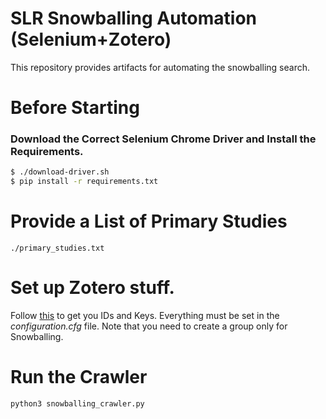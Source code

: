 # SLR Snowballing Automation (Selenium+Zotero)
This repository provides artifacts for automating the snowballing search.

# Before Starting 

### Download the Correct Selenium Chrome Driver and Install the Requirements.
```sh
$ ./download-driver.sh
$ pip install -r requirements.txt
```

# Provide a List of Primary Studies
```
./primary_studies.txt
```
# Set up Zotero stuff.

Follow [this](https://pypi.org/project/pyzotero/) to get you IDs and Keys. Everything must be set in the *configuration.cfg* file.
Note that you need to create a group only for Snowballing.

# Run the Crawler
```
python3 snowballing_crawler.py
```
